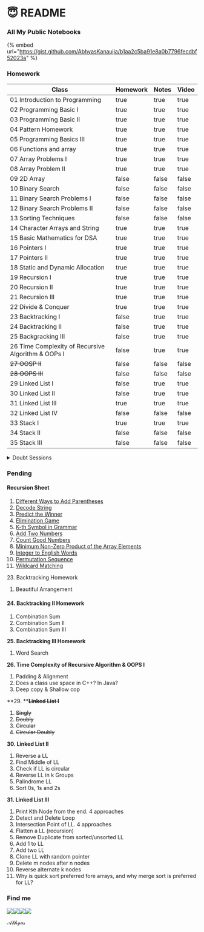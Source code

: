 # 😇 README

### All My Public Notebooks

{% embed url="https://gist.github.com/AbhyasKanaujia/b1aa2c5ba91e8a0b7796fecdbf52023a" %}

### Homework

<table><thead><tr><th>Class</th><th data-type="checkbox">Homework</th><th data-type="checkbox">Notes</th><th data-type="checkbox">Video</th></tr></thead><tbody><tr><td>01 Introduction to Programming</td><td>true</td><td>true</td><td>true</td></tr><tr><td>02 Programming Basic I</td><td>true</td><td>true</td><td>true</td></tr><tr><td>03 Programming Basic II</td><td>true</td><td>true</td><td>true</td></tr><tr><td>04 Pattern Homework</td><td>true</td><td>true</td><td>true</td></tr><tr><td>05 Programming Basics III</td><td>true</td><td>true</td><td>true</td></tr><tr><td>06 Functions and array</td><td>true</td><td>true</td><td>true</td></tr><tr><td>07 Array Problems I</td><td>true</td><td>true</td><td>true</td></tr><tr><td>08 Array Problem II</td><td>true</td><td>true</td><td>true</td></tr><tr><td>09 2D Array</td><td>false</td><td>false</td><td>false</td></tr><tr><td>10 Binary Search</td><td>false</td><td>false</td><td>false</td></tr><tr><td>11 Binary Search Problems I</td><td>false</td><td>false</td><td>false</td></tr><tr><td>12 Binary Search Problems II</td><td>false</td><td>false</td><td>false</td></tr><tr><td>13 Sorting Techniques </td><td>false</td><td>false</td><td>false</td></tr><tr><td>14 Character Arrays and String </td><td>true</td><td>true</td><td>true</td></tr><tr><td>15 Basic Mathematics for DSA</td><td>true</td><td>true</td><td>true</td></tr><tr><td>16 Pointers I</td><td>true</td><td>true</td><td>true</td></tr><tr><td>17 Pointers II</td><td>true</td><td>true</td><td>true</td></tr><tr><td>18 Static and Dynamic Allocation</td><td>true</td><td>true</td><td>true</td></tr><tr><td>19 Recursion I</td><td>true</td><td>true</td><td>true</td></tr><tr><td>20 Recursion II</td><td>true</td><td>true</td><td>true</td></tr><tr><td>21 Recursion III</td><td>true</td><td>true</td><td>true</td></tr><tr><td>22 Divide &#x26; Conquer</td><td>true</td><td>true</td><td>true</td></tr><tr><td>23 Backtracking I</td><td>false</td><td>true</td><td>true</td></tr><tr><td>24 Backtracking II</td><td>false</td><td>true</td><td>true</td></tr><tr><td>25 Backgracking III</td><td>false</td><td>true</td><td>true</td></tr><tr><td>26 Time Complexity of Recursive Algorithm &#x26; OOPs I</td><td>false</td><td>true</td><td>true</td></tr><tr><td><del>27 OOSP II</del></td><td>false</td><td>false</td><td>false</td></tr><tr><td><del>28 OOPS III</del></td><td>false</td><td>false</td><td>false</td></tr><tr><td>29 Linked List I</td><td>false</td><td>true</td><td>true</td></tr><tr><td>30 Linked List II</td><td>false</td><td>true</td><td>true</td></tr><tr><td>31 Linked List III</td><td>true</td><td>true</td><td>true</td></tr><tr><td>32 Linked List IV</td><td>false</td><td>false</td><td>false</td></tr><tr><td>33 Stack I</td><td>true</td><td>true</td><td>true</td></tr><tr><td>34 Stack II</td><td>false</td><td>false</td><td>false</td></tr><tr><td>35 Stack III</td><td>false</td><td>false</td><td>false</td></tr></tbody></table>

<details>

<summary>Doubt Sessions</summary>

Doubt Clearing Session Part I :white\_check\_mark:

Doubt Clearing Session Part II :white\_check\_mark:

Doubt Clearing Session Part III&#x20;

Doubt Clearing Session Part IV&#x20;

Doubt Clearing Session Part V

Doubt Clearing Session Part VI &#x20;

</details>

### Pending

#### Recursion Sheet

1. [Different Ways to Add Parentheses](https://leetcode.com/problems/different-ways-to-add-parentheses/)
2. [Decode String](https://leetcode.com/problems/decode-string/)
3. [Predict the Winner](https://leetcode.com/problems/predict-the-winner/)
4. [Elimination Game](https://leetcode.com/problems/elimination-game/)
5. [K-th Symbol in Grammar](https://leetcode.com/problems/k-th-symbol-in-grammar/)
6. [Add Two Numbers](https://leetcode.com/problems/add-two-numbers/)
7. [Count Good Numbers](https://leetcode.com/problems/count-good-numbers/)
8. [Minimum Non-Zero Product of the Array Elements](https://leetcode.com/problems/minimum-non-zero-product-of-the-array-elements/)
9. [Integer to English Words](https://leetcode.com/problems/integer-to-english-words/)
10. [Permutation Sequence](https://leetcode.com/problems/permutation-sequence/)
11. [Wildcard Matching](https://leetcode.com/problems/wildcard-matching/)

23\. Backtracking Homework

1. Beautiful Arrangement

#### 24.  Backtracking II Homework

1. Combination Sum
2. Combination Sum II
3. Combination Sum III

**25. Backtracking III Homework**

1. Word Search

**26. Time Complexity of Recursive Algorithm & OOPS I**

1. Padding & Alignment
2. Does a class use space in C++? In Java?
3. Deep copy & Shallow cop

**29. **~~**Linked List I**~~

1. ~~Singly~~
2. ~~Doubly~~
3. ~~Circular~~
4. ~~Circular Doubly~~

**30. Linked List II**

1. Reverse a LL
2. Find Middle of LL
3. Check if LL is circular
4. Reverse LL in k Groups
5. Palindrome LL
6. Sort 0s, 1s and 2s

**31. Linked List III**

1. Print Kth Node from the end. 4 approaches
2. Detect and Delete Loop
3. Intersection Point of LL. 4 approaches
4. Flatten a LL (recursion)
5. Remove Duplicate from sorted/unsorted LL
6. Add 1 to LL
7. Add two LL
8. Clone LL with random pointer
9. Delete m nodes after n nodes
10. Reverse alternate k nodes
11. Why is quick sort preferred fore arrays, and why merge sort is preferred for LL?

### Find me&#x20;

[![](https://img.icons8.com/color/48/000000/linkedin-circled--v3.png)](https://www.linkedin.com/in/abhyas/)[![](https://img.icons8.com/ios-filled/50/000000/github.png)](https://github.com/abhyasKanaujia/)[![](https://img.icons8.com/color/48/000000/discord-logo.png)](http://discordapp.com/users/520215009469661195)[![](https://img.icons8.com/color/48/000000/telegram-app--v1.png)](http://t.me/Abhyas29)

𝒜𝒷𝒽𝓎𝒶𝓈
